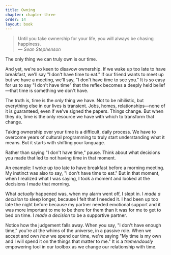 ```yaml
---
title: Owning
chapter: chapter-three
order: 14
layout: book
---
```


> Until you take ownership for your life, you will always be chasing happiness.  
> — *Sean Stephenson*

The only thing we can truly own is our time.

And yet, we're so keen to disavow ownership. If we wake up too late to have breakfast, we'll say "I don't have time to eat." If our friend wants to meet up but we have a meeting, we'll say, "I don't have time to see you." It is so easy for us to say "I don't have time" that the reflex becomes a deeply held belief—that time is something we don't have.

The truth is, time is the *only* thing we have. Not to be nihilistic, but everything else in our lives is transient. Jobs, homes, relationships—none of it is guaranteed, even if we've signed the papers. Things change. But when they do, time is the only resource we have with which to transform that change.

Taking ownership over your time is a difficult, daily process. We have to overcome years of cultural programming to truly start understanding what it means. But it starts with shifting your language.

Rather than saying "I don't have time," pause. Think about what decisions you made that led to not having time in that moment.

An example: I woke up too late to have breakfast before a morning meeting. My instinct was also to say, "I don't have time to eat." But in that moment, when I realized what I was saying, I took a moment and looked at the decisions I made that morning.

What *actually* happened was, when my alarm went off, I slept in. I *made a decision* to sleep longer, because I felt that I needed it. I had been up too late the night before because my partner needed emotional support and it was more important to me to be there for them than it was for me to get to bed on time. I *made a decision* to be a supportive partner.

Notice how the judgement falls away. When you say, "I don't have enough time," you're at the whims of the universe, in a passive role. When we accept and own *how* we spend our time, we're saying "My time is my own and I will spend it on the things that matter to me." It is a *tremendously* empowering tool in our toolbox as we change our relationship with time.

